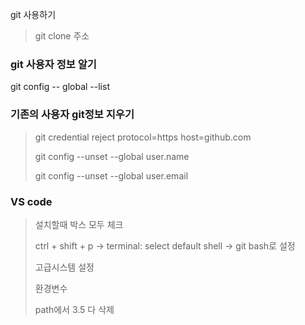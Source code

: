 

git 사용하기

> git clone 주소
>
> 



### git 사용자 정보 알기

git config -- global --list



### 기존의 사용자 git정보 지우기

> git credential reject
> protocol=https
> host=github.com
>
> git config --unset --global user.name
>
> git config --unset --global user.email



### VS code

> 설치할때 박스 모두 체크
>
> ctrl + shift + p -> terminal: select default shell -> git bash로 설정
>
> 고급시스템 설정
>
> 환경변수
>
> path에서 3.5 다 삭제